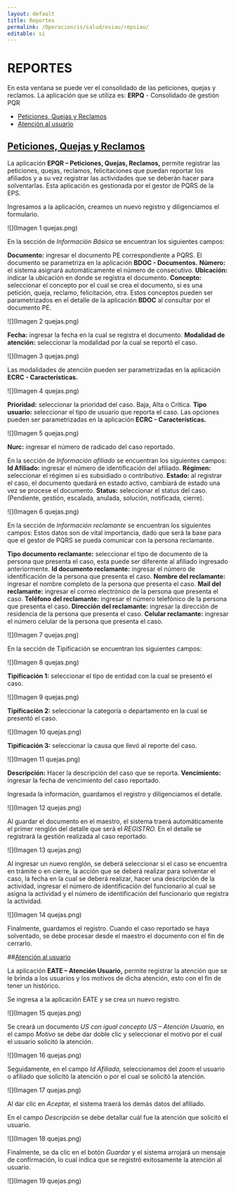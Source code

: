 ```yaml
---
layout: default
title: Reportes
permalink: /Operacion/is/salud/esiau/repsiau/
editable: si
---
```


# REPORTES

En esta ventana se puede ver el consolidado de las peticiones, quejas y reclamos.
La aplicación que se utiliza es: **ERPQ** - Consolidado de gestión PQR


- [Peticiones, Quejas y Reclamos](http://docs.oasiscom.com/Operacion/is/salud/esiau/repsiau#peticiones-quejas-y-reclamos)
- [Atención al usuario](http://docs.oasiscom.com/Operacion/is/salud/esiau/repsiau#atención-al-usuario)

## [Peticiones, Quejas y Reclamos](http://docs.oasiscom.com/Operacion/is/salud/esiau/repsiau#peticiones-quejas-y-reclamos)

La aplicación **EPQR – Peticiones, Quejas, Reclamos,** permite registrar las peticiones, quejas, reclamos, felicitaciones que puedan reportar los afiliados y a su vez registrar las actividades que se deberán hacer para solventarlas. Esta aplicación es gestionada por el gestor de PQRS de la EPS.

Ingresamos a la aplicación, creamos un nuevo registro y diligenciamos el formulario.

![](Imagen 1 quejas.png)

En la sección de *Información Básica* se encuentran los siguientes campos:

**Documento:** ingresar el documento PE correspondiente a PQRS. El documento se parametriza en la aplicación **BDOC - Documentos.**
**Número:** el sistema asignará automáticamente el número de consecutivo.
**Ubicación:** indicar la ubicación en donde se registra el documento.
**Concepto:** seleccionar el concepto por el cual se crea el documento, si es una petición, queja, reclamo, felicitación, otra. Estos conceptos pueden ser parametrizados en el detalle de la aplicación **BDOC** al consultar por el documento PE.

![](Imagen 2 quejas.png)

**Fecha:** ingresar la fecha en la cual se registra el documento.
**Modalidad de atención:** seleccionar la modalidad por la cual se reportó el caso.

![](Imagen 3 quejas.png)

Las modalidades de atención pueden ser parametrizadas en la aplicación **ECRC - Características.**

![](Imagen 4 quejas.png)

**Prioridad:** seleccionar la prioridad del caso. Baja, Alta o Crítica.
**Tipo usuario:** seleccionar el tipo de usuario que reporta el caso. Las opciones pueden ser parametrizadas en la aplicación **ECRC - Características.**

![](Imagen 5 quejas.png)

**Nurc:** ingresar el número de radicado del caso reportado.

En la sección de *Información afiliado* se encuentran los siguientes campos:
**Id Afiliado:** ingresar el número de identificación del afiliado.
**Régimen:** seleccionar el régimen si es subsidiado o contributivo.
**Estado:** al registrar el caso, el documento quedará en estado activo, cambiará de estado una vez se procese el documento.
**Status:** seleccionar el status del caso. (Pendiente, gestión, escalada, anulada, solución, notificada, cierre).

![](Imagen 6 quejas.png)

En la sección de *Información reclamante* se encuentran los siguientes campos:
Estos datos son de vital importancia, dado que será la base para que el gestor de PQRS se pueda comunicar con la persona reclamante.

**Tipo documento reclamante:** seleccionar el tipo de documento de la persona que presenta el caso, esta puede ser diferente al afiliado ingresado anteriormente.
**Id documento reclamante:** ingresar el número de identificación de la persona que presenta el caso.
**Nombre del reclamante:** ingresar el nombre completo de la persona que presenta el caso.
**Mail del reclamante:** ingresar el correo electrónico de la persona que presenta el caso.
**Teléfono del reclamante:** ingresar el número telefónico de la persona que presenta el caso.
**Dirección del reclamante:** ingresar la dirección de residencia de la persona que presenta el caso.
**Celular reclamante:** ingresar el número celular de la persona que presenta el caso.

![](Imagen 7 quejas.png)

En la sección de Tipificación se encuentran los siguientes campos:

![](Imagen 8 quejas.png)

**Tipificación 1:** seleccionar el tipo de entidad con la cual se presentó el caso.

![](Imagen 9 quejas.png)

**Tipificación 2:** seleccionar la categoría o departamento en la cual se presentó el caso.

![](Imagen 10 quejas.png)

**Tipificación 3:** seleccionar la causa que llevó al reporte del caso.

![](Imagen 11 quejas.png)

**Descripción:** Hacer la descripción del caso que se reporta.
**Vencimiento:** ingresar la fecha de vencimiento del caso reportado.

Ingresada la información, guardamos el registro y diligenciamos el detalle.

![](Imagen 12 quejas.png)

Al guardar el documento en el maestro, el sistema traerá automáticamente el primer renglón del detalle que será el *REGISTRO.* En el detalle se registrará la gestión realizada al caso reportado.

![](Imagen 13 quejas.png)

Al ingresar un nuevo renglón, se deberá seleccionar si el caso se encuentra en trámite o en cierre, la acción que se deberá realizar para solventar el caso, la fecha en la cual se deberá realizar, hacer una descripción de la actividad, ingresar el número de identificación del funcionario al cual se asigna la actividad y el número de identificación del funcionario que registra la actividad.

![](Imagen 14 quejas.png)

Finalmente, guardamos el registro. Cuando el caso reportado se haya solventado, se debe procesar desde el maestro el documento con el fin de cerrarlo.

##[Atención al usuario](http://docs.oasiscom.com/Operacion/is/salud/esiau/repsiau#atención-al-usuario)

La aplicación **EATE – Atención Usuario,** permite registrar la atención que se le brinda a los usuarios y los motivos de dicha atención, esto con el fin de tener un histórico.

Se ingresa a la aplicación EATE y se crea un nuevo registro.

![](Imagen 15 quejas.png)

Se creará un documento *US con igual concepto US – Atención Usuario,* en el campo *Motivo* se debe dar doble clic y seleccionar el motivo por el cual el usuario solicitó la atención.

![](Imagen 16 quejas.png)

Seguidamente, en el campo *Id Afiliado,* seleccionamos del zoom el usuario o afiliado que solicitó la atención o por el cual se solicitó la atención.

![](Imagen 17 quejas.png)

Al dar clic en *Aceptar,* el sistema traerá los demás datos del afiliado.

En el campo *Descripción* se debe detallar cuál fue la atención que solicitó el usuario.

![](Imagen 18 quejas.png)

Finalmente, se da clic en el botón *Guardar* y el sistema arrojará un mensaje de confirmación, lo cual indica que se registró exitosamente la atención al usuario.

![](Imagen 19 quejas.png)


